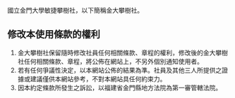 國立金門大學敏捷攀樹社，以下簡稱金大攀樹社。

## 修改本使用條款的權利

1. 金大攀樹社保留隨時修改社員任何相關條款、章程的權利，修改後的金大攀樹社任何相關條款、章程，將公佈在網站上，不另外個別通知使用者。
1. 若有任何爭議性決定，以本網站公佈的結果為準。社員及其他三人所提供之證據或建議僅供本網站參考，不對本網站具任何約束力。
1. 因本約定條款所發生之訴訟，以福建省金門縣地方法院為第一審管轄法院。
